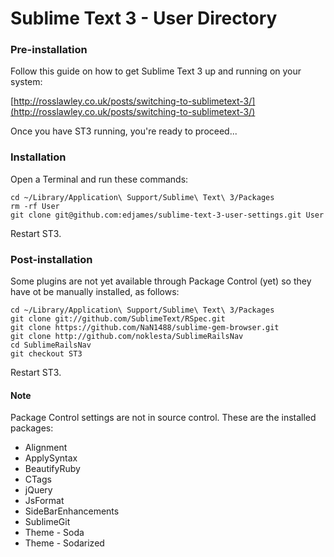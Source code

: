 # Sublime Text 3 - User Directory

### Pre-installation

Follow this guide on how to get Sublime Text 3 up and running on your system: 

[http://rosslawley.co.uk/posts/switching-to-sublimetext-3/](http://rosslawley.co.uk/posts/switching-to-sublimetext-3/)

Once you have ST3 running, you're ready to proceed...

### Installation

Open a Terminal and run these commands:

    cd ~/Library/Application\ Support/Sublime\ Text\ 3/Packages
    rm -rf User
    git clone git@github.com:edjames/sublime-text-3-user-settings.git User

Restart ST3.

### Post-installation

Some plugins are not yet available through Package Control (yet) so they have ot be manually installed, as follows:

	cd ~/Library/Application\ Support/Sublime\ Text\ 3/Packages
	git clone git://github.com/SublimeText/RSpec.git
	git clone https://github.com/NaN1488/sublime-gem-browser.git
	git clone http://github.com/noklesta/SublimeRailsNav
	cd SublimeRailsNav
	git checkout ST3

Restart ST3.

#### Note

Package Control settings are not in source control.
These are the installed packages:

- Alignment
- ApplySyntax
- BeautifyRuby
- CTags
- jQuery
- JsFormat
- SideBarEnhancements
- SublimeGit
- Theme - Soda
- Theme - Sodarized

